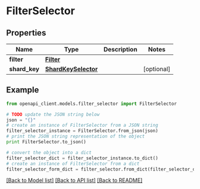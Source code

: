 # FilterSelector


## Properties
Name | Type | Description | Notes
------------ | ------------- | ------------- | -------------
**filter** | [**Filter**](Filter.md) |  | 
**shard_key** | [**ShardKeySelector**](ShardKeySelector.md) |  | [optional] 

## Example

```python
from openapi_client.models.filter_selector import FilterSelector

# TODO update the JSON string below
json = "{}"
# create an instance of FilterSelector from a JSON string
filter_selector_instance = FilterSelector.from_json(json)
# print the JSON string representation of the object
print FilterSelector.to_json()

# convert the object into a dict
filter_selector_dict = filter_selector_instance.to_dict()
# create an instance of FilterSelector from a dict
filter_selector_form_dict = filter_selector.from_dict(filter_selector_dict)
```
[[Back to Model list]](../README.md#documentation-for-models) [[Back to API list]](../README.md#documentation-for-api-endpoints) [[Back to README]](../README.md)


